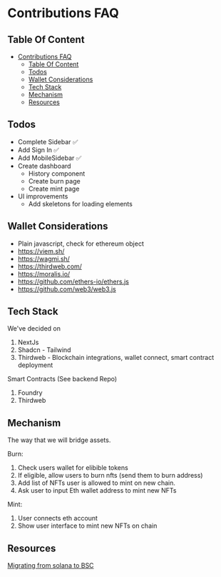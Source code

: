 # Contributions FAQ

## Table Of Content
- [Contributions FAQ](#contributions-faq)
  - [Table Of Content](#table-of-content)
  - [Todos](#todos)
  - [Wallet Considerations](#wallet-considerations)
  - [Tech Stack](#tech-stack)
  - [Mechanism](#mechanism)
  - [Resources](#resources)

## Todos
- Complete Sidebar ✅
- Add Sign In ✅
- Add MobileSidebar ✅ 
- Create dashboard 
  - History component
  - Create burn page
  - Create mint page
- UI improvements 
  - Add skeletons for loading elements


## Wallet Considerations
- Plain javascript, check for ethereum object
- https://viem.sh/
- https://wagmi.sh/
- https://thirdweb.com/
- https://moralis.io/
- https://github.com/ethers-io/ethers.js
- https://github.com/web3/web3.js

## Tech Stack
We've decided on 

1. NextJs
2. Shadcn - Tailwind
3. Thirdweb - Blockchain integrations, wallet connect, smart contract deployment

Smart Contracts (See backend Repo)
1. Foundry
2. Thirdweb

## Mechanism
The way that we will bridge assets.

Burn:
1. Check users wallet for elibible tokens
2. If eligible, allow users to burn nfts (send them to burn address)
3. Add list of NFTs user is allowed to mint on new chain. 
4. Ask user to input Eth wallet address to mint new NFTs

Mint:
1. User connects eth account
2. Show user interface to mint new NFTs on chain

## Resources

[Migrating from solana to BSC](https://docs.bnbchain.org/docs/migration/non-evm-chains/solana/token-migration)
